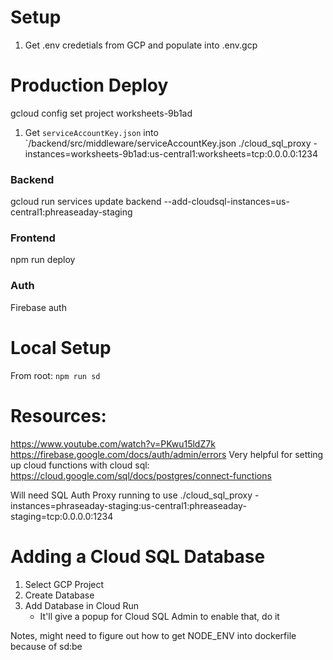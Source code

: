 # Setup

1. Get .env credetials from GCP and populate into .env.gcp


# Production Deploy

gcloud config set project   worksheets-9b1ad
1. Get `serviceAccountKey.json` into `/backend/src/middleware/serviceAccountKey.json
  ./cloud_sql_proxy -instances=worksheets-9b1ad:us-central1:worksheets=tcp:0.0.0.0:1234

### Backend

gcloud run services update backend --add-cloudsql-instances=us-central1:phreaseaday-staging



### Frontend

npm run deploy

### Auth

Firebase auth


# Local Setup

From root: `npm run sd`




# Resources:

https://www.youtube.com/watch?v=PKwu15ldZ7k
https://firebase.google.com/docs/auth/admin/errors
Very helpful for setting up cloud functions with cloud sql:
https://cloud.google.com/sql/docs/postgres/connect-functions

Will need SQL Auth Proxy running to use 
./cloud_sql_proxy -instances=phraseaday-staging:us-central1:phreaseaday-staging=tcp:0.0.0.0:1234


# Adding a Cloud SQL Database

1. Select GCP Project 
2. Create Database
3. Add Database in Cloud Run 
    - It'll give a popup for Cloud SQL Admin to enable that, do it

Notes, might need to figure out how to get NODE_ENV into dockerfile because of sd:be